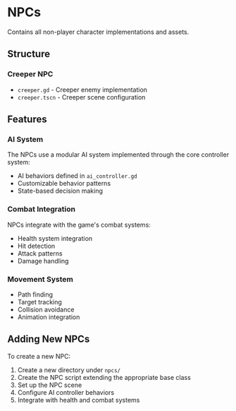 # NPCs

Contains all non-player character implementations and assets.

## Structure

### Creeper NPC
- `creeper.gd` - Creeper enemy implementation
- `creeper.tscn` - Creeper scene configuration

## Features

### AI System
The NPCs use a modular AI system implemented through the core controller system:

- AI behaviors defined in `ai_controller.gd`
- Customizable behavior patterns
- State-based decision making

### Combat Integration
NPCs integrate with the game's combat systems:
- Health system integration
- Hit detection
- Attack patterns
- Damage handling

### Movement System
- Path finding
- Target tracking
- Collision avoidance
- Animation integration

## Adding New NPCs

To create a new NPC:

1. Create a new directory under `npcs/`
2. Create the NPC script extending the appropriate base class
3. Set up the NPC scene
4. Configure AI controller behaviors
5. Integrate with health and combat systems
